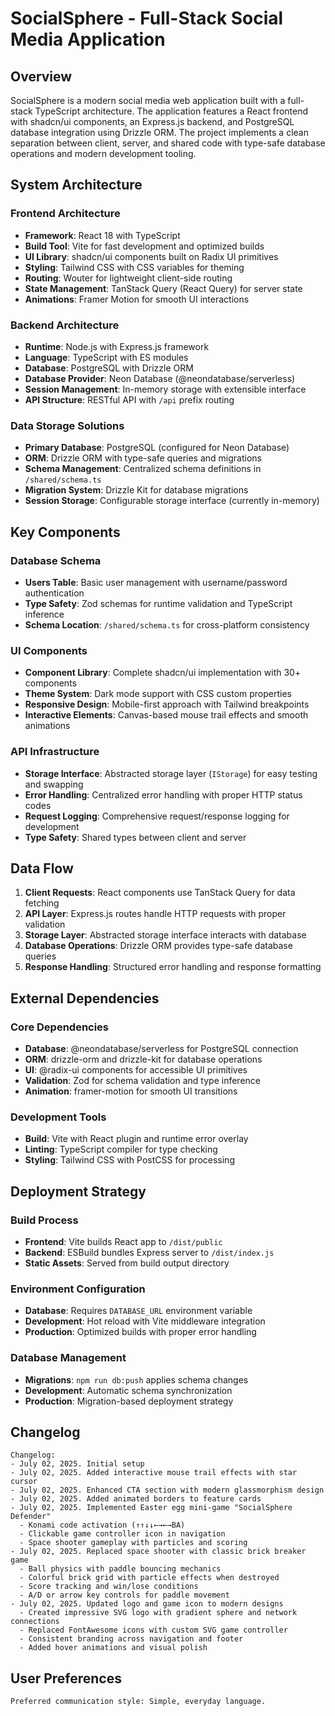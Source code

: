# SocialSphere - Full-Stack Social Media Application

## Overview

SocialSphere is a modern social media web application built with a full-stack TypeScript architecture. The application features a React frontend with shadcn/ui components, an Express.js backend, and PostgreSQL database integration using Drizzle ORM. The project implements a clean separation between client, server, and shared code with type-safe database operations and modern development tooling.

## System Architecture

### Frontend Architecture
- **Framework**: React 18 with TypeScript
- **Build Tool**: Vite for fast development and optimized builds
- **UI Library**: shadcn/ui components built on Radix UI primitives
- **Styling**: Tailwind CSS with CSS variables for theming
- **Routing**: Wouter for lightweight client-side routing
- **State Management**: TanStack Query (React Query) for server state
- **Animations**: Framer Motion for smooth UI interactions

### Backend Architecture
- **Runtime**: Node.js with Express.js framework
- **Language**: TypeScript with ES modules
- **Database**: PostgreSQL with Drizzle ORM
- **Database Provider**: Neon Database (@neondatabase/serverless)
- **Session Management**: In-memory storage with extensible interface
- **API Structure**: RESTful API with `/api` prefix routing

### Data Storage Solutions
- **Primary Database**: PostgreSQL (configured for Neon Database)
- **ORM**: Drizzle ORM with type-safe queries and migrations
- **Schema Management**: Centralized schema definitions in `/shared/schema.ts`
- **Migration System**: Drizzle Kit for database migrations
- **Session Storage**: Configurable storage interface (currently in-memory)

## Key Components

### Database Schema
- **Users Table**: Basic user management with username/password authentication
- **Type Safety**: Zod schemas for runtime validation and TypeScript inference
- **Schema Location**: `/shared/schema.ts` for cross-platform consistency

### UI Components
- **Component Library**: Complete shadcn/ui implementation with 30+ components
- **Theme System**: Dark mode support with CSS custom properties
- **Responsive Design**: Mobile-first approach with Tailwind breakpoints
- **Interactive Elements**: Canvas-based mouse trail effects and smooth animations

### API Infrastructure
- **Storage Interface**: Abstracted storage layer (`IStorage`) for easy testing and swapping
- **Error Handling**: Centralized error handling with proper HTTP status codes
- **Request Logging**: Comprehensive request/response logging for development
- **Type Safety**: Shared types between client and server

## Data Flow

1. **Client Requests**: React components use TanStack Query for data fetching
2. **API Layer**: Express.js routes handle HTTP requests with proper validation
3. **Storage Layer**: Abstracted storage interface interacts with database
4. **Database Operations**: Drizzle ORM provides type-safe database queries
5. **Response Handling**: Structured error handling and response formatting

## External Dependencies

### Core Dependencies
- **Database**: @neondatabase/serverless for PostgreSQL connection
- **ORM**: drizzle-orm and drizzle-kit for database operations
- **UI**: @radix-ui components for accessible UI primitives
- **Validation**: Zod for schema validation and type inference
- **Animation**: framer-motion for smooth UI transitions

### Development Tools
- **Build**: Vite with React plugin and runtime error overlay
- **Linting**: TypeScript compiler for type checking
- **Styling**: Tailwind CSS with PostCSS for processing

## Deployment Strategy

### Build Process
- **Frontend**: Vite builds React app to `/dist/public`
- **Backend**: ESBuild bundles Express server to `/dist/index.js`
- **Static Assets**: Served from build output directory

### Environment Configuration
- **Database**: Requires `DATABASE_URL` environment variable
- **Development**: Hot reload with Vite middleware integration
- **Production**: Optimized builds with proper error handling

### Database Management
- **Migrations**: `npm run db:push` applies schema changes
- **Development**: Automatic schema synchronization
- **Production**: Migration-based deployment strategy

## Changelog

```
Changelog:
- July 02, 2025. Initial setup
- July 02, 2025. Added interactive mouse trail effects with star cursor
- July 02, 2025. Enhanced CTA section with modern glassmorphism design
- July 02, 2025. Added animated borders to feature cards
- July 02, 2025. Implemented Easter egg mini-game "SocialSphere Defender"
  - Konami code activation (↑↑↓↓←→←→BA)
  - Clickable game controller icon in navigation
  - Space shooter gameplay with particles and scoring
- July 02, 2025. Replaced space shooter with classic brick breaker game
  - Ball physics with paddle bouncing mechanics
  - Colorful brick grid with particle effects when destroyed
  - Score tracking and win/lose conditions
  - A/D or arrow key controls for paddle movement
- July 02, 2025. Updated logo and game icon to modern designs
  - Created impressive SVG logo with gradient sphere and network connections
  - Replaced FontAwesome icons with custom SVG game controller
  - Consistent branding across navigation and footer
  - Added hover animations and visual polish
```

## User Preferences

```
Preferred communication style: Simple, everyday language.
```